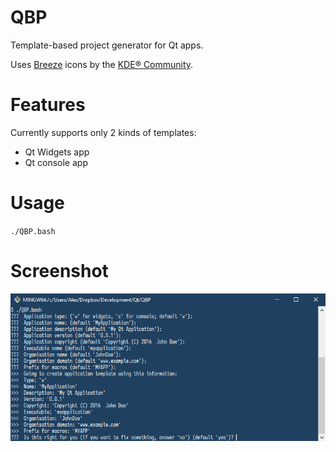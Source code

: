 # QBP
Template-based project generator for Qt apps.

Uses [Breeze](http://api.kde.org/frameworks/breeze-icons/html/) icons by the [KDE® Community](http://www.kde.org/).

# Features
Currently supports only 2 kinds of templates:
* Qt Widgets app
* Qt console app

# Usage
`./QBP.bash`

# Screenshot
![screenshot](https://github.com/0x414c/qbp/raw/master/misc/screenshot.png)
